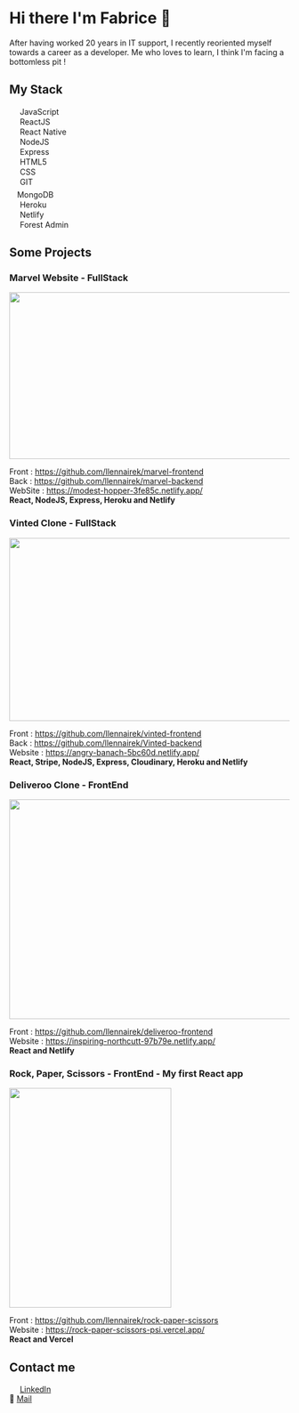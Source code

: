 # Hi there I'm Fabrice 👋

After having worked 20 years in IT support, I recently reoriented myself towards a career as a developer.
Me who loves to learn, I think I'm facing a bottomless pit !

## My Stack


<img src="https://user-images.githubusercontent.com/78684032/122961185-719a1800-d384-11eb-906a-3854e856537b.png" width="15" height="15">   JavaScript  
<img src="https://user-images.githubusercontent.com/78684032/122961496-bcb42b00-d384-11eb-9ed9-d28ebe488d52.png" width="15" height="15">   ReactJS  
<img src="https://user-images.githubusercontent.com/78684032/122961496-bcb42b00-d384-11eb-9ed9-d28ebe488d52.png" width="15" height="15">   React Native  
<img src="https://user-images.githubusercontent.com/78684032/122961755-fdac3f80-d384-11eb-9ab8-90f6862bedb8.png" width="15" height="15">   NodeJS  
<img src="https://user-images.githubusercontent.com/78684032/122961805-0bfa5b80-d385-11eb-9d91-902a3c1c4c35.png" width="15" height="15">   Express  
<img src="https://user-images.githubusercontent.com/78684032/122961852-19174a80-d385-11eb-8e49-67b7afe7e605.png" width="15" height="15">   HTML5  
<img src="https://user-images.githubusercontent.com/78684032/122962917-24b74100-d386-11eb-8936-c97fde244ee8.jpg" width="15" height="15">   CSS   
<img src="https://user-images.githubusercontent.com/78684032/122961951-351aec00-d385-11eb-9e76-5a10ac757b86.png" width="15" height="15">   GIT  
<img src="https://user-images.githubusercontent.com/78684032/122961978-3f3cea80-d385-11eb-843c-91cb4da109e4.png" width="10" height="20">   MongoDB   
<img src="https://user-images.githubusercontent.com/78684032/122962030-4bc14300-d385-11eb-9e93-85680a25a6d6.png" width="15" height="15">   Heroku  
<img src="https://user-images.githubusercontent.com/78684032/122963272-6811af80-d386-11eb-894b-0b32fff324bf.png" width="15" height="15">   Netlify  
<img src="https://user-images.githubusercontent.com/78684032/122962178-714e4c80-d385-11eb-9023-6c286bc86290.png" width="15" height="15">   Forest Admin


## Some Projects

### **Marvel Website - FullStack** 

<img src="https://user-images.githubusercontent.com/78684032/122957675-72ca4580-d382-11eb-808f-bf088733c7b7.JPG" width="612" height="300">

Front :      https://github.com/llennairek/marvel-frontend  
Back :       https://github.com/llennairek/marvel-backend  
WebSite :    https://modest-hopper-3fe85c.netlify.app/  
**React, NodeJS, Express, Heroku and Netlify**  

### **Vinted Clone - FullStack**  

<img src="https://user-images.githubusercontent.com/78684032/122960630-df920f80-d383-11eb-85b5-2e4d47a3eee1.JPG" width="612" height="329">

Front :      https://github.com/llennairek/vinted-frontend  
Back :       https://github.com/llennairek/Vinted-backend  
Website :    https://angry-banach-5bc60d.netlify.app/  
**React, Stripe, NodeJS, Express, Cloudinary, Heroku and Netlify**  

### **Deliveroo Clone - FrontEnd**  

<img src="https://user-images.githubusercontent.com/78684032/122963637-c2ab0b80-d386-11eb-9087-da134e8aa9b7.JPG" width="612" height="395">

Front :      https://github.com/llennairek/deliveroo-frontend  
Website :    https://inspiring-northcutt-97b79e.netlify.app/  
**React and Netlify**  

### **Rock, Paper, Scissors - FrontEnd - My first React app**  

<img src="https://user-images.githubusercontent.com/78684032/122985246-3a386500-d39e-11eb-82f3-58fd195369eb.JPG" width="291" height="395">

Front :      https://github.com/llennairek/rock-paper-scissors  
Website :    https://rock-paper-scissors-psi.vercel.app/  
**React and Vercel**  

## Contact me

<img src="https://user-images.githubusercontent.com/78684032/122964599-b7a4ab00-d387-11eb-8061-6f31d8b72b3a.png" width="15" height="15">  [LinkedIn](https://www.linkedin.com/in/fabrice-leclercq/)  
📧  [Mail](mailto:bad4dev@gmail.com) 

<!--
**llennairek/llennairek** is a ✨ _special_ ✨ repository because its `README.md` (this file) appears on your GitHub profile.


Here are some ideas to get you started:

- 🔭 I’m currently working on ...
- 🌱 I’m currently learning ...
- 👯 I’m looking to collaborate on ...
- 🤔 I’m looking for help with ...
- 💬 Ask me about ...
- 📫 How to reach me: ...
- 😄 Pronouns: ...
- ⚡ Fun fact: ...
-->
